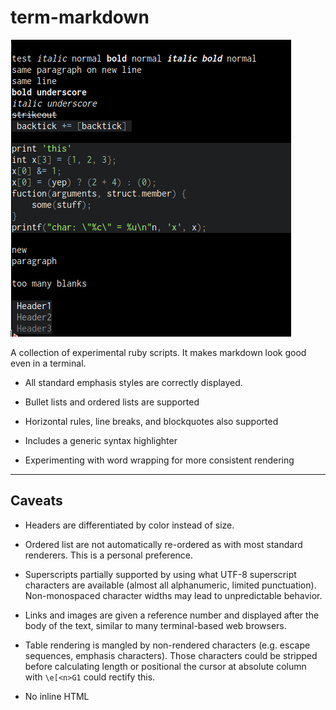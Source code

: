 # term-markdown
![markdown renderer preview](https://raw.githubusercontent.com/cbbuntz/term-markdown/master/data/md_parse.png)

A collection of experimental ruby scripts. It makes markdown look good even in a terminal.

* All standard emphasis styles are correctly displayed.

* Bullet lists and ordered lists are supported

* Horizontal rules, line breaks, and blockquotes also supported

* Includes a generic syntax highlighter

* Experimenting with word wrapping for more consistent rendering

---

## Caveats  
* Headers are differentiated by color instead of size.

* Ordered list are not automatically re-ordered as with most standard renderers. This is a personal preference.

* Superscripts partially supported by using what UTF-8 superscript characters are available (almost all alphanumeric, limited punctuation). Non-monospaced character widths may lead to unpredictable behavior.

* Links and images are given a reference number and displayed after the body of the text, similar to many terminal-based web browsers.

* Table rendering is mangled by non-rendered characters (e.g. escape sequences, emphasis characters). Those characters could be stripped before calculating length or positional the cursor at absolute column with `\e[<n>G1` could rectify this.

* No inline HTML
